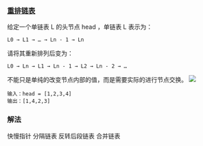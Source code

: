 ### [重排链表](https://leetcode.cn/problems/reorder-list/)
给定一个单链表 L 的头节点 head ，单链表 L 表示为：
```text
L0 → L1 → … → Ln - 1 → Ln
```
请将其重新排列后变为：
```text
L0 → Ln → L1 → Ln - 1 → L2 → Ln - 2 → …
```
不能只是单纯的改变节点内部的值，而是需要实际的进行节点交换。
![](https://pic.leetcode-cn.com/1626420311-PkUiGI-image.png)
```text
输入：head = [1,2,3,4]
输出：[1,4,2,3]
```
### 解法
快慢指针 分隔链表 反转后段链表 合并链表